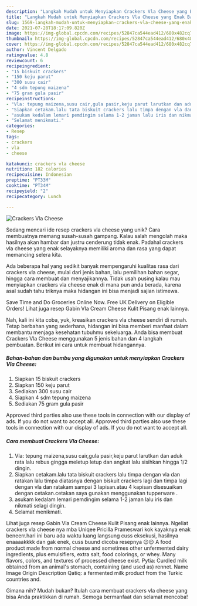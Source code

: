 ```yaml
---
description: "Langkah Mudah untuk Menyiapkan Crackers Vla Cheese yang Enak Banget"
title: "Langkah Mudah untuk Menyiapkan Crackers Vla Cheese yang Enak Banget"
slug: 1569-langkah-mudah-untuk-menyiapkan-crackers-vla-cheese-yang-enak-banget
date: 2021-07-28T18:17:09.820Z
image: https://img-global.cpcdn.com/recipes/52847ca544ead412/680x482cq70/crackers-vla-cheese-foto-resep-utama.jpg
thumbnail: https://img-global.cpcdn.com/recipes/52847ca544ead412/680x482cq70/crackers-vla-cheese-foto-resep-utama.jpg
cover: https://img-global.cpcdn.com/recipes/52847ca544ead412/680x482cq70/crackers-vla-cheese-foto-resep-utama.jpg
author: Vincent Delgado
ratingvalue: 4.8
reviewcount: 6
recipeingredient:
- "15 biskuit crackers"
- "150 keju parut"
- "300 susu cair"
- "4 sdm tepung maizena"
- "75 gram gula pasir"
recipeinstructions:
- "Vla: tepung maizena,susu cair,gula pasir,keju parut larutkan dan aduk rata lalu rebus gingga meletup letup dan angkat lalu sisihkan hingga 1/2 dingin."
- "Siapkan cetakam.lalu tata biskuit crackers lalu timpa dengan vla dan ratakan lalu timpa diatasnya dengan biskuit crackers lagi dan timpa lagi dengan vla dan ratakam sampai 3 lapisan.atau 4 kapisan disesuaikan dengan cetakan.cetakan saya gunakan menggunakan tupperware ."
- "asukam kedalam lemari pemdingim selama 1-2 jaman lalu iris dan nikmati selagi dingin."
- "Selamat menikmati."
categories:
- Resep
tags:
- crackers
- vla
- cheese

katakunci: crackers vla cheese 
nutrition: 182 calories
recipecuisine: Indonesian
preptime: "PT33M"
cooktime: "PT34M"
recipeyield: "2"
recipecategory: Lunch

---
```



![Crackers Vla Cheese](https://img-global.cpcdn.com/recipes/52847ca544ead412/680x482cq70/crackers-vla-cheese-foto-resep-utama.jpg)

Sedang mencari ide resep crackers vla cheese yang unik? Cara membuatnya memang susah-susah gampang. Kalau salah mengolah maka hasilnya akan hambar dan justru cenderung tidak enak. Padahal crackers vla cheese yang enak selayaknya memiliki aroma dan rasa yang dapat memancing selera kita.

Ada beberapa hal yang sedikit banyak mempengaruhi kualitas rasa dari crackers vla cheese, mulai dari jenis bahan, lalu pemilihan bahan segar, hingga cara membuat dan menyajikannya. Tidak usah pusing kalau mau menyiapkan crackers vla cheese enak di mana pun anda berada, karena asal sudah tahu triknya maka hidangan ini bisa menjadi sajian istimewa.

Save Time and Do Groceries Online Now. Free UK Delivery on Eligible Orders! Lihat juga resep Gabin Vla Cream Cheese Kulit Pisang enak lainnya.


Nah, kali ini kita coba, yuk, kreasikan crackers vla cheese sendiri di rumah. Tetap berbahan yang sederhana, hidangan ini bisa memberi manfaat dalam membantu menjaga kesehatan tubuhmu sekeluarga. Anda bisa membuat Crackers Vla Cheese menggunakan 5 jenis bahan dan 4 langkah pembuatan. Berikut ini cara untuk membuat hidangannya.

<!--inarticleads1-->

##### Bahan-bahan dan bumbu yang digunakan untuk menyiapkan Crackers Vla Cheese:

1. Siapkan 15 biskuit crackers
1. Siapkan 150 keju parut
1. Sediakan 300 susu cair
1. Siapkan 4 sdm tepung maizena
1. Sediakan 75 gram gula pasir


Approved third parties also use these tools in connection with our display of ads. If you do not want to accept all. Approved third parties also use these tools in connection with our display of ads. If you do not want to accept all. 

<!--inarticleads2-->

##### Cara membuat Crackers Vla Cheese:

1. Vla: tepung maizena,susu cair,gula pasir,keju parut larutkan dan aduk rata lalu rebus gingga meletup letup dan angkat lalu sisihkan hingga 1/2 dingin.
1. Siapkan cetakam.lalu tata biskuit crackers lalu timpa dengan vla dan ratakan lalu timpa diatasnya dengan biskuit crackers lagi dan timpa lagi dengan vla dan ratakam sampai 3 lapisan.atau 4 kapisan disesuaikan dengan cetakan.cetakan saya gunakan menggunakan tupperware .
1. asukam kedalam lemari pemdingim selama 1-2 jaman lalu iris dan nikmati selagi dingin.
1. Selamat menikmati.


Lihat juga resep Gabin Vla Cream Cheese Kulit Pisang enak lainnya. Ngeliat crackers vla cheese nya mba Uniqee Pricilla Prameswari kok kayaknya enak beneerr.hari ini baru ada waktu luang langsung cuss eksekusi, hasilnya enaaaakkkk dan gak enek, cuss buund dicoba resepnya 😉😉 A food product made from normal cheese and sometimes other unfermented dairy ingredients, plus emulsifiers, extra salt, food colorings, or whey. Many flavors, colors, and textures of processed cheese exist. Pytia: Curdled milk obtained from an animal&#39;s stomach, containing (and used as) rennet. Name Image Origin Description Qatiq: a fermented milk product from the Turkic countries and. 

Gimana nih? Mudah bukan? Itulah cara membuat crackers vla cheese yang bisa Anda praktikkan di rumah. Semoga bermanfaat dan selamat mencoba!
